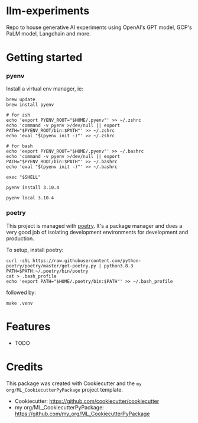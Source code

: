 # llm-experiments


Repo to house generative AI experiments using OpenAI's GPT model, GCP's PaLM model, Langchain and more.


# Getting started

### pyenv
Install a virtual env manager, ie:

```
brew update
brew install pyenv

# for zsh
echo 'export PYENV_ROOT="$HOME/.pyenv"' >> ~/.zshrc
echo 'command -v pyenv >/dev/null || export PATH="$PYENV_ROOT/bin:$PATH"' >> ~/.zshrc
echo 'eval "$(pyenv init -)"' >> ~/.zshrc

# for bash
echo 'export PYENV_ROOT="$HOME/.pyenv"' >> ~/.bashrc
echo 'command -v pyenv >/dev/null || export PATH="$PYENV_ROOT/bin:$PATH"' >> ~/.bashrc
echo 'eval "$(pyenv init -)"' >> ~/.bashrc

exec "$SHELL"

pyenv install 3.10.4

pyenv local 3.10.4
```


### poetry

This project is managed with [poetry](https://python-poetry.org/). It's a package manager and does a very good job of isolating
development environments for development and production.

To setup, install poetry:

```
curl -sSL https://raw.githubusercontent.com/python-poetry/poetry/master/get-poetry.py | python3.8.3
PATH=$PATH:~/.poetry/bin/poetry
cat > .bash_profile
echo 'export PATH="$HOME/.poetry/bin:$PATH"' >> ~/.bash_profile
```
followed by:
```
make .venv
```


# Features

* TODO

# Credits

This package was created with Cookiecutter and the `my org/ML_CookiecutterPyPackage` project template.

* Cookiecutter: https://github.com/cookiecutter/cookiecutter
* my org/ML_CookiecutterPyPackage: https://github.com/my_org/ML_CookiecutterPyPackage
